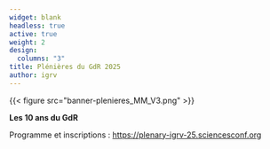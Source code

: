 ```yaml
---
widget: blank
headless: true
active: true
weight: 2
design:
  columns: "3"
title: Plénières du GdR 2025
author: igrv
---
```



{{< figure src="banner-plenieres_MM_V3.png"  >}}

**Les 10 ans du GdR**

Programme et inscriptions :  https://plenary-igrv-25.sciencesconf.org 